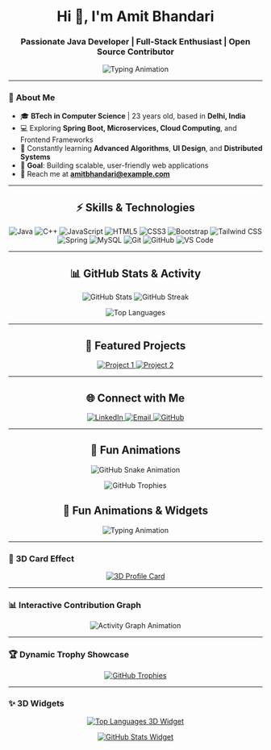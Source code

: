 
<h1 align="center">Hi 👋, I'm Amit Bhandari</h1>
<h3 align="center">Passionate Java Developer | Full-Stack Enthusiast | Open Source Contributor</h3>

<p align="center">
  <img src="https://readme-typing-svg.demolab.com?font=Fira+Code&weight=600&size=22&pause=1000&center=true&vCenter=true&width=550&lines=Welcome+to+my+GitHub!;Full-Stack+Dev+in+the+Making!;Always+Learning+and+Innovating!" alt="Typing Animation" />
</p>

---

### 🌟 **About Me**

- 🎓 **BTech in Computer Science** | 23 years old, based in **Delhi, India**  
- 💻 Exploring **Spring Boot, Microservices, Cloud Computing**, and Frontend Frameworks  
- 🌱 Constantly learning **Advanced Algorithms**, **UI Design**, and **Distributed Systems**  
- 🚀 **Goal**: Building scalable, user-friendly web applications  
- 📧 Reach me at **amitbhandari@example.com**

---

<h2 align="center">⚡ Skills & Technologies</h2>

<p align="center">
  <!-- Programming Languages -->
  <img src="https://img.shields.io/badge/Java-%23ED8B00.svg?style=for-the-badge&logo=java&logoColor=white" alt="Java" />
  <img src="https://img.shields.io/badge/C++-%2300599C.svg?style=for-the-badge&logo=c%2B%2B&logoColor=white" alt="C++" />
  <img src="https://img.shields.io/badge/JavaScript-%23F7DF1E.svg?style=for-the-badge&logo=javascript&logoColor=black" alt="JavaScript" />

  <!-- Frontend Development -->
  <img src="https://img.shields.io/badge/HTML5-%23E34F26.svg?style=for-the-badge&logo=html5&logoColor=white" alt="HTML5" />
  <img src="https://img.shields.io/badge/CSS3-%231572B6.svg?style=for-the-badge&logo=css3&logoColor=white" alt="CSS3" />
  <img src="https://img.shields.io/badge/Bootstrap-%23563D7C.svg?style=for-the-badge&logo=bootstrap&logoColor=white" alt="Bootstrap" />
  <img src="https://img.shields.io/badge/Tailwind_CSS-%2338B2AC.svg?style=for-the-badge&logo=tailwind-css&logoColor=white" alt="Tailwind CSS" />

  <!-- Backend & Database -->
  <img src="https://img.shields.io/badge/Spring-%236DB33F.svg?style=for-the-badge&logo=spring&logoColor=white" alt="Spring" />
  <img src="https://img.shields.io/badge/MySQL-%2300f.svg?style=for-the-badge&logo=mysql&logoColor=white" alt="MySQL" />

  <!-- Tools -->
  <img src="https://img.shields.io/badge/Git-%23F05033.svg?style=for-the-badge&logo=git&logoColor=white" alt="Git" />
  <img src="https://img.shields.io/badge/GitHub-%23181717.svg?style=for-the-badge&logo=github&logoColor=white" alt="GitHub" />
  <img src="https://img.shields.io/badge/VS%20Code-%23007ACC.svg?style=for-the-badge&logo=visual-studio-code&logoColor=white" alt="VS Code" />
</p>

---

<h2 align="center">📊 GitHub Stats & Activity</h2>

<p align="center">
  <img src="https://github-readme-stats.vercel.app/api?username=amitbhandari&show_icons=true&theme=radical" alt="GitHub Stats" />
  <img src="https://github-readme-streak-stats.herokuapp.com/?user=amitbhandari&theme=radical" alt="GitHub Streak" />
</p>

<p align="center">
  <img src="https://github-readme-stats.vercel.app/api/top-langs/?username=amitbhandari&layout=compact&theme=radical" alt="Top Languages" />
</p>

---

<h2 align="center">🎯 Featured Projects</h2>

<p align="center">
  <a href="https://github.com/amitbhandari/project1" target="_blank">
    <img src="https://github-readme-stats.vercel.app/api/pin/?username=amitbhandari&repo=project1&theme=radical" alt="Project 1" />
  </a>
  <a href="https://github.com/amitbhandari/project2" target="_blank">
    <img src="https://github-readme-stats.vercel.app/api/pin/?username=amitbhandari&repo=project2&theme=radical" alt="Project 2" />
  </a>
</p>

---

<h2 align="center">🌐 Connect with Me</h2>

<p align="center">
  <a href="https://linkedin.com/in/amitbhandari" target="_blank">
    <img src="https://img.shields.io/badge/LinkedIn-%230077B5.svg?style=for-the-badge&logo=linkedin&logoColor=white" alt="LinkedIn" />
  </a>
  <a href="mailto:amitbhandari@example.com" target="_blank">
    <img src="https://img.shields.io/badge/Email-%23D14836.svg?style=for-the-badge&logo=gmail&logoColor=white" alt="Email" />
  </a>
  <a href="https://github.com/amitbhandari" target="_blank">
    <img src="https://img.shields.io/badge/GitHub-%23181717.svg?style=for-the-badge&logo=github&logoColor=white" alt="GitHub" />
  </a>
</p>

---

<h2 align="center">🌟 Fun Animations</h2>

<p align="center">
  <img src="https://github.com/Ashutosh00710/github-readme-activity-graph/blob/main/Assets/snake.svg" alt="GitHub Snake Animation" />
</p>

<p align="center">
  <img src="https://github-profile-trophy.vercel.app/?username=amitbhandari&theme=radical&margin-w=15&margin-h=15&no-frame=true&no-bg=true" alt="GitHub Trophies" />
</p>
<h2 align="center">🌟 Fun Animations & Widgets</h2>

<p align="center">
  <!-- Custom Typing Animation -->
  <img src="https://readme-typing-svg.demolab.com?font=Fira+Code&weight=500&size=22&duration=3000&pause=800&color=F4A261&background=000000&center=true&vCenter=true&width=550&lines=🎯+Code+is+Life!;💡+Transforming+Ideas+into+Reality!;🚀+Building+One+Project+at+a+Time!" alt="Typing Animation" />
</p>

---

### 🎨 **3D Card Effect**
<p align="center">
  <a href="https://github.com/amitbhandari" target="_blank">
    <img src="https://github-profile-summary-cards.vercel.app/api/cards/profile-details?username=amitbhandari&theme=radical" alt="3D Profile Card" />
  </a>
</p>

---

### 📊 **Interactive Contribution Graph**
<p align="center">
  <img src="https://github.com/Ashutosh00710/github-readme-activity-graph/blob/main/Assets/grid.svg" alt="Activity Graph Animation" />
</p>

---

### 🏆 **Dynamic Trophy Showcase**
<p align="center">
  <a href="https://github-profile-trophy.vercel.app/?username=amitbhandari&theme=gruvbox">
    <img src="https://github-profile-trophy.vercel.app/?username=amitbhandari&theme=gruvbox&margin-w=15&margin-h=15" alt="GitHub Trophies" />
  </a>
</p>

---

### ✨ **3D Widgets**
<p align="center">
  <a href="https://github.com/amitbhandari">
    <img src="https://github-readme-stats.vercel.app/api/top-langs/?username=amitbhandari&layout=compact&theme=radical&langs_count=6" alt="Top Languages 3D Widget" />
  </a>
</p>

<p align="center">
  <a href="https://github.com/amitbhandari">
    <img src="https://github-readme-stats.vercel.app/api?username=amitbhandari&show_icons=true&count_private=true&theme=radical" alt="GitHub Stats Widget" />
  </a>
</p>



